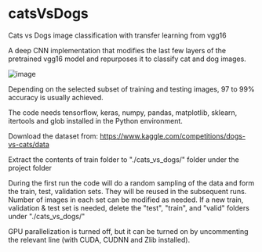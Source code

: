 # catsVsDogs
Cats vs Dogs image classification with transfer learning from vgg16

A deep CNN implementation that modifies the last few layers of the pretrained vgg16 model and repurposes it to classify cat and dog images.

![image](https://user-images.githubusercontent.com/40482921/232365269-f5d90997-34b5-4091-9151-4df1dc13c54b.png)

Depending on the selected subset of training and testing images, 97 to 99% accuracy is usually achieved. 

The code needs tensorflow, keras, numpy, pandas, matplotlib, sklearn, itertools and glob installed in the Python environment.

Download the dataset from: https://www.kaggle.com/competitions/dogs-vs-cats/data

Extract the contents of train folder to "./cats_vs_dogs/" folder under the project folder

During the first run the code will do a random sampling of the data and form the train, test, validation sets. They will be reused in the subsequent runs. Number of images in each set can be modified as needed. If a new train, validation & test set is needed, delete the "test", "train", and "valid" folders under "./cats_vs_dogs/"

GPU parallelization is turned off, but it can be turned on by uncommenting the relevant line (with CUDA, CUDNN and Zlib installed).
